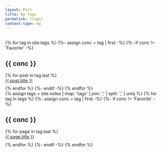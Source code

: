 ```yaml
---
layout: Post
title: By Tags
permalink: /tags/
content-type: eg
---
```



<br>
<div>
{% for tag in site.tags %}
  {%- assign conc = tag | first -%}
  {%- if conc != 'Favorite' -%}
    <h2 id="{{ conc }}">{{ conc }}</h2>
    {% for post in tag.last %} 
      <li id="category-content" style="padding-bottom: 0.6em; list-style: none;"><a href="{{post.url}}">{{ post.title }}</a></li>
    {% endfor %}
  {%- endif -%}
{% endfor %}
</div>
<div>
{% assign tags =  site.notes | map: 'tags' | join: ','  | split: ',' | uniq %}
{% for tag in tags %}
  {%- assign conc = tag | first -%}
  {%- if conc != 'Favorite' -%}
    <h2 id="{{ conc }}">{{ conc }}</h2>
    {% for page in tag.last %} 
      <li id="category-content" style="padding-bottom: 0.6em; list-style: none;"><a href="{{page.url}}">{{ page.title }}</a></li>
    {% endfor %}
  {%- endif -%}
{% endfor %}
</div>
<br/>
<br/>
